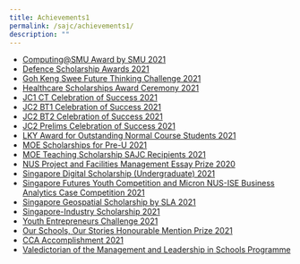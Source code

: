 ```yaml
---
title: Achievements1
permalink: /sajc/achievements1/
description: ""
---
```

<ul>
<li><a href="/sajc/achievements/computing-at-smu-award-by-smu-2021" target="_blank" rel="noopener">Computing@SMU Award by SMU 2021</a></li>
<li><a href="/sajc/achievements/defence-scholarship-awards-2021" target="_blank" rel="noopener">Defence Scholarship Awards 2021</a></li>
<li><a href="/sajc/achievements/goh-keng-swee-future-thinking-challenge-2021" target="_blank" rel="noopener">Goh Keng Swee Future Thinking Challenge 2021</a></li>
<li><a href="/sajc/achievements/healthcare-scholarships-award-ceremony-2021" target="_blank" rel="noopener">Healthcare Scholarships Award Ceremony 2021</a></li>
<li><a href="/sajc/achievements/jc1-ct-celebration-of-success-2021" target="_blank" rel="noopener">JC1 CT Celebration of Success 2021</a></li>
<li><a href="/sajc/achievements/jc2-bt1-celebration-of-success-2021" target="_blank" rel="noopener">JC2 BT1 Celebration of Success 2021</a></li>
<li><a href="/sajc/achievements/jc2-bt2-celebration-of-success-2021" target="_blank" rel="noopener">JC2 BT2 Celebration of Success 2021</a></li>
<li><a href="/sajc/achievements/jc2-prelims-celebration-of-success-2021" target="_blank" rel="noopener">JC2 Prelims Celebration of Success 2021</a></li>
<li><a href="/sajc/achievements/lky-award-for-outstanding-normal-course-students-2021" target="_blank" rel="noopener">LKY Award for Outstanding Normal Course Students 2021</a></li>
<li><a href="/sajc/achievements/moe-scholarships-for-pre-u-2021" target="_blank" rel="noopener">MOE Scholarships for Pre-U 2021</a></li>
<li><a href="/sajc/achievements/moe-teaching-scholarship-sajc-recipients-2021" target="_blank" rel="noopener">MOE Teaching Scholarship SAJC Recipients 2021</a></li>
<li><a href="/sajc/achievements/nus-project-and-facilities-management-essay-prize-2020" target="_blank" rel="noopener">NUS Project and Facilities Management Essay Prize 2020</a></li>
<li><a href="/sajc/achievements/singapore-digital-scholarship-undergraduate-2021" target="_blank" rel="noopener">Singapore Digital Scholarship (Undergraduate) 2021</a></li>
<li><a href="/sajc/achievements/singapore-futures-youth-competition-and-micron-nus-ise-business-analytics-case-competition-2021" target="_blank" rel="noopener">Singapore Futures Youth Competition and Micron NUS-ISE Business Analytics Case Competition 2021</a></li>
<li><a href="/sajc/achievements/singapore-geospatial-scholarship-by-sla-2021" target="_blank" rel="noopener">Singapore Geospatial Scholarship by SLA 2021</a></li>
<li><a href="/sajc/achievements/singapore-industry-scholarship-2021" target="_blank" rel="noopener">Singapore-Industry Scholarship 2021</a></li>
<li><a href="/sajc/achievements/youth-entrepreneurs-challenge-2021" target="_blank" rel="noopener">Youth Entrepreneurs Challenge 2021</a></li>
<li><a href="/sajc/achievements/our-schools-our-stories-honourable-mention-prize-2021" target="_blank" rel="noopener">Our Schools, Our Stories Honourable Mention Prize 2021</a></li>
<li><a href="/sajc/achievements/cca-accomplishment-2021" target="_blank" rel="noopener">CCA Accomplishment 2021</a></li>
<li><a href="/sajc/achievements/valedictorian-of-the-management-and-leadership-in-schools-programme" target="_blank" rel="noopener">Valedictorian of the Management and Leadership in Schools Programme</a></li>
</ul>